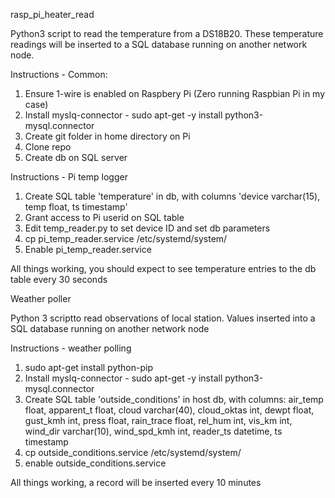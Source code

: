 rasp_pi_heater_read

Python3 script to read the temperature from a DS18B20. These temperature readings will be inserted to a SQL database running on another network node.

Instructions - Common:
1. Ensure 1-wire is enabled on Raspbery Pi (Zero running Raspbian Pi in my case)
2. Install myslq-connector - sudo apt-get -y install python3-mysql.connector
3. Create git folder in home directory on Pi
4. Clone repo
5. Create db on SQL server

Instructions - Pi temp logger
1. Create SQL table 'temperature' in db, with columns 'device varchar(15), temp float, ts timestamp'
6. Grant access to Pi userid on SQL table
6. Edit temp_reader.py to set device ID and set db parameters
7. cp pi_temp_reader.service /etc/systemd/system/
8. Enable pi_temp_reader.service

All things working, you should expect to see temperature entries to the db table every 30 seconds

Weather poller

Python 3 scriptto read observations of local station. Values inserted into a SQL database
running on another network node

Instructions - weather polling
1. sudo apt-get install python-pip
2. Install myslq-connector - sudo apt-get -y install python3-mysql.connector
3. Create SQL table 'outside_conditions' in host db, with columns:
air_temp float,
apparent_t float,
cloud varchar(40),
cloud_oktas int,
dewpt float,
gust_kmh int,
press float,
rain_trace float,
rel_hum int,
vis_km int,
wind_dir varchar(10),
wind_spd_kmh int,
reader_ts datetime,
ts timestamp
4. cp outside_conditions.service /etc/systemd/system/
5. enable outside_conditions.service

All things working, a record will be inserted every 10 minutes
